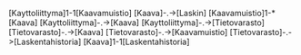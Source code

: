 [Kayttoliittyma]1-1[Kaavamuistio]
[Kaava]-.->[Laskin]
[Kaavamuistio]1-*[Kaava]
[Kayttoliittyma]-.->[Kaava]
[Kayttoliittyma]-.->[Tietovarasto]
[Tietovarasto]-.->[Kaava]
[Tietovarasto]-.->[Kaavamuistio]
[Tietovarasto]-.->[Laskentahistoria]
[Kaava]1-1[Laskentahistoria]